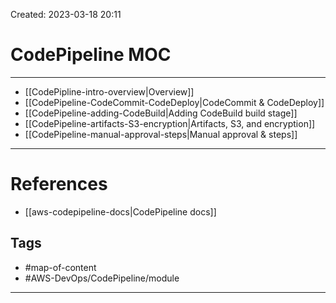 Created: 2023-03-18 20:11
# CodePipeline MOC
---
- [[CodePipline-intro-overview|Overview]]
- [[CodePipeline-CodeCommit-CodeDeploy|CodeCommit & CodeDeploy]]
- [[CodePipeline-adding-CodeBuild|Adding CodeBuild build stage]]
- [[CodePipeline-artifacts-S3-encryption|Artifacts, S3, and encryption]]
- [[CodePipeline-manual-approval-steps|Manual approval & steps]]
---
# References
- [[aws-codepipeline-docs|CodePipeline docs]]

## Tags
- #map-of-content 
- #AWS-DevOps/CodePipeline/module 
---